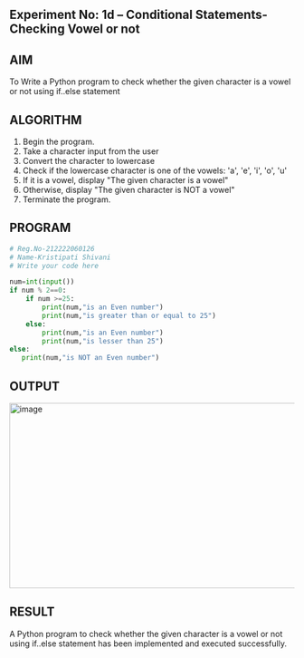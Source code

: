 ## Experiment No: 1d – Conditional Statements- Checking Vowel or not

## AIM  
To Write a Python program to check whether the given character is a vowel or not using if..else statement
## ALGORITHM  
1. Begin the program.  
2. Take a character input from the user
3. Convert the character to lowercase
4. Check if the lowercase character is one of the vowels: 'a', 'e', 'i', 'o', 'u'
5. If it is a vowel, display "The given character is a vowel"
6. Otherwise, display "The given character is NOT a vowel"
4. Terminate the program.

## PROGRAM
```python
# Reg.No-212222060126
# Name-Kristipati Shivani
# Write your code here

num=int(input())
if num % 2==0:
    if num >=25:
        print(num,"is an Even number")
        print(num,"is greater than or equal to 25")
    else:
        print(num,"is an Even number")
        print(num,"is lesser than 25")
else:
   print(num,"is NOT an Even number")
```

## OUTPUT
<img width="1057" height="327" alt="image" src="https://github.com/user-attachments/assets/7a221b75-3270-4233-a1fd-8268eae49a0c" />

## RESULT
A Python program to check whether the given character is a vowel or not using if..else statement has been implemented and executed successfully.
